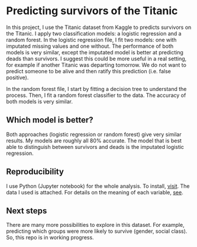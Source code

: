# Predicting survivors of the Titanic

In this project, I use the Titanic dataset from Kaggle to predicts survivors on the Titanic. I apply two classification models: a logistic regression and a random forest. In the logistic regression file, I fit two models: one with imputated missing values and one without. The performance of both models is very similar, except the imputated model is better at predicting deads than survivors. I suggest this could be more useful in a real setting, for example if another Titanic was departing tomorrow. We do not want to predict someone to be alive and then ratify this prediction (i.e. false positive).

In the random forest file, I start by fitting a decision tree to understand the process. Then, I fit a random forest classifier to the data. The accuracy of both models is very similar.

## Which model is better?

Both approaches (logistic regression or random forest) give very similar results. My models are roughly all 80% accurate. The model that is best able to distinguish between survivors and deads is the imputated logistic regression.

## Reproducibility

I use Python (Jupyter notebook) for the whole analysis. To install, <a href="https://jupyter.readthedocs.io/en/latest/install.html">visit</a>.
The data I used is attached. For details on the meaning of each variable, <a href="https://www.kaggle.com/c/titanic/data">see</a>.

## Next steps

There are many more possibilities to explore in this dataset. For example, predicting which groups were more likely to survive (gender, social class). So, this repo is in working progress.
